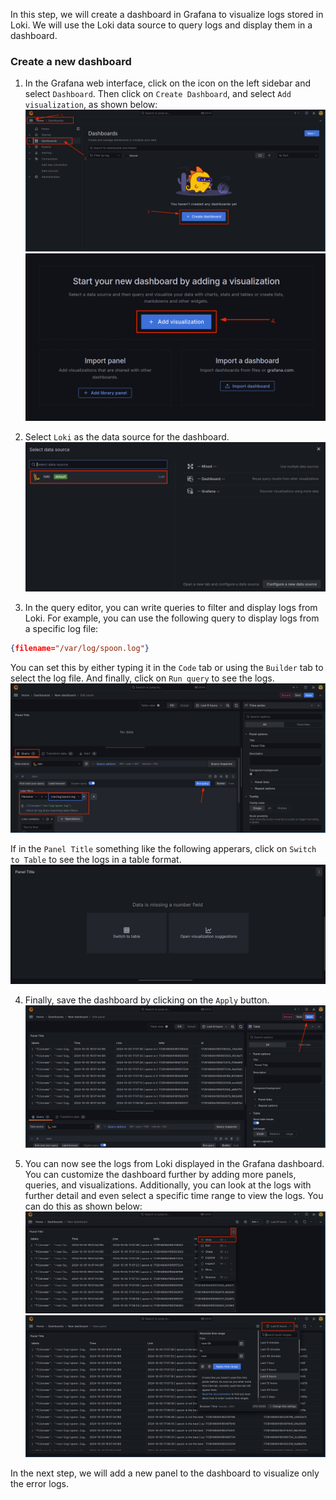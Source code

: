 In this step, we will create a dashboard in Grafana to visualize logs stored in Loki. We will use the Loki data source to query logs and display them in a dashboard.

### Create a new dashboard

1. In the Grafana web interface, click on the icon on the left sidebar and select `Dashboard`. Then click on `Create Dashboard`, and select `Add visualization`, as shown below:
   ![](../assets/dashboard.png)
   ![](../assets/4th-dashboard.png)

2. Select `Loki` as the data source for the dashboard. 
    ![](../assets/select-loki.png)

3. In the query editor, you can write queries to filter and display logs from Loki. For example, you can use the following query to display logs from a specific log file:

```json
{filename="/var/log/spoon.log"}
```

You can set this by either typing it in the `Code` tab or using the `Builder` tab to select the log file. And finally, click on `Run query` to see the logs.
   ![](../assets/query-builder.png)

If in the `Panel Title` something like the following apperars, click on `Switch to Table` to see the logs in a table format.
   ![](../assets/panel-title.png)

4. Finally, save the dashboard by clicking on the `Apply` button. 
    ![](../assets/apply-dashboard.png)

5. You can now see the logs from Loki displayed in the Grafana dashboard. You can customize the dashboard further by adding more panels, queries, and visualizations. Additionally, you can look at the logs with further detail and even select a specific time range to view the logs. You can do this as shown below:
    ![](../assets/view.png)
    ![](../assets/select-time-range.png)

In the next step, we will add a new panel to the dashboard to visualize only the error logs.
